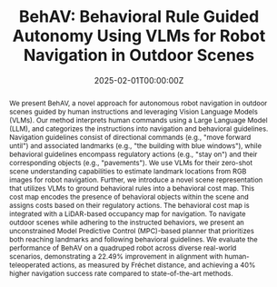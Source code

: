 ---
title: "BehAV: Behavioral Rule Guided Autonomy Using VLMs for Robot Navigation in Outdoor Scenes"
authors:
- Kasun Weerakoon
- Mohamed Elnoor
- Gershom Seneviratne
- Vignesh Rajagopal
- Senthil Hariharan Arul
- admin
- Mohamed Khalid M Jaffar
- Dinesh Manocha

date: "2025-02-01T00:00:00Z"
doi: ""

# Schedule page publish date (NOT publication's date).
publishDate: "2025-02-01T00:00:00Z"

# Publication type.
# Accepts a single type but formatted as a YAML list (for Hugo requirements).
# Enter a publication type from the CSL standard.
publication_types: ['paper-conference']

# Publication name and optional abbreviated publication name.
publication: "IEEE International Conference on Robotics and Automation (ICRA), 2025"
publication_short: In *ICRA 2025*

abstract: We present BehAV, a novel approach for autonomous robot navigation in outdoor scenes guided by human instructions and leveraging Vision Language Models (VLMs). Our method interprets human commands using a Large Language Model (LLM), and categorizes the instructions into navigation and behavioral guidelines. Navigation guidelines consist of directional commands (e.g., "move forward until") and associated landmarks (e.g., "the building with blue windows"), while behavioral guidelines encompass regulatory actions (e.g., "stay on") and their corresponding objects (e.g., "pavements"). We use VLMs for their zero-shot scene understanding capabilities to estimate landmark locations from RGB images for robot navigation. Further, we introduce a novel scene representation that utilizes VLMs to ground behavioral rules into a behavioral cost map. This cost map encodes the presence of behavioral objects within the scene and assigns costs based on their regulatory actions. The behavioral cost map is integrated with a LiDAR-based occupancy map for navigation. To navigate outdoor scenes while adhering to the instructed behaviors, we present an unconstrained Model Predictive Control (MPC)-based planner that prioritizes both reaching landmarks and following behavioral guidelines. We evaluate the performance of BehAV on a quadruped robot across diverse real-world scenarios, demonstrating a 22.49% improvement in alignment with human-teleoperated actions, as measured by Fréchet distance, and achieving a 40% higher navigation success rate compared to state-of-the-art methods.


# Summary. An optional shortened abstract.
# summary: Lorem ipsum dolor sit amet, consectetur adipiscing elit. Duis posuere tellus ac convallis placerat. Proin tincidunt magna sed ex sollicitudin condimentum.

tags:
- Traversability Analysis
- Language Models
- Outdoor Navigation

featured: true

# links:
# - name: Website
#   url: https://robotixx.github.io/GND/
#   icon_pack: fab
#   icon: twitter
url_pdf: https://arxiv.org/pdf/2409.16484
url_code: 'https://github.com/GAMMA-UMD-Outdoor-Navigation/BehAV'
url_dataset: ''
url_poster: ''
url_project: ''
url_slides: ''
url_source: ''
url_video: 'https://youtu.be/oJV8b86k5rE'

# Featured image
# To use, add an image named `featured.jpg/png` to your page's folder. 
image:
  caption: 'Image credit: [**Unsplash**](https://unsplash.com/photos/s9CC2SKySJM)'
  focal_point: ""
  preview_only: false

# Associated Projects (optional).
#   Associate this publication with one or more of your projects.
#   Simply enter your project's folder or file name without extension.
#   E.g. `internal-project` references `content/project/internal-project/index.md`.
#   Otherwise, set `projects: []`.
# projects:
# - internal-project

# Slides (optional).
#   Associate this publication with Markdown slides.
#   Simply enter your slide deck's filename without extension.
#   E.g. `slides: "example"` references `content/slides/example/index.md`.
#   Otherwise, set `slides: ""`.
# slides: example
---